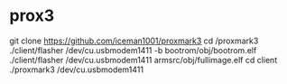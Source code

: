 # prox3

git clone https://github.com/iceman1001/proxmark3
cd /proxmark3
./client/flasher /dev/cu.usbmodem1411 -b bootrom/obj/bootrom.elf
./client/flasher /dev/cu.usbmodem1411 armsrc/obj/fullimage.elf
cd client
./proxmark3 /dev/cu.usbmodem1411
